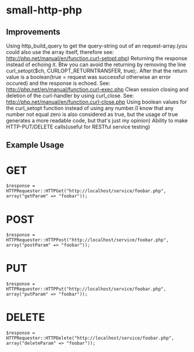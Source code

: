 # small-http-php


## Improvements

Using http_build_query to get the query-string out of an request-array.(you could also use the array itself, therefore see: http://php.net/manual/en/function.curl-setopt.php)
Returning the response instead of echoing it. Btw you can avoid the returning by removing the line curl_setopt($ch, CURLOPT_RETURNTRANSFER, true);. After that the return value is a boolean(true = request was successful otherwise an error occured) and the response is echoed. See: http://php.net/en/manual/function.curl-exec.php
Clean session closing and deletion of the curl-handler by using curl_close. See: http://php.net/manual/en/function.curl-close.php
Using boolean values for the curl_setopt function instead of using any number.(I know that any number not equal zero is also considered as true, but the usage of true generates a more readable code, but that's just my opinion)
Ability to make HTTP-PUT/DELETE calls(useful for RESTful service testing)


## Example Usage

# GET

```
$response = HTTPRequester::HTTPGet("http://localhost/service/foobar.php", array("getParam" => "foobar"));
```

# POST

```
$response = HTTPRequester::HTTPPost("http://localhost/service/foobar.php", array("postParam" => "foobar"));
```

# PUT

```
$response = HTTPRequester::HTTPPut("http://localhost/service/foobar.php", array("putParam" => "foobar"));
```

# DELETE

```
$response = HTTPRequester::HTTPDelete("http://localhost/service/foobar.php", array("deleteParam" => "foobar"));
```
